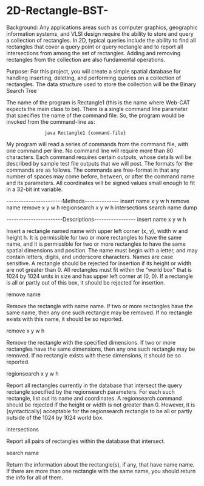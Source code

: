 # 2D-Rectangle-BST-
Background: Any applications areas such as computer graphics, geographic information systems, and VLSI design require the ability to store and query a collection of rectangles. In 2D, typical queries include the ability to find all rectangles that cover a query point or query rectangle and to report all intersections from among the set of rectangles. Adding and removing rectangles from the collection are also fundamental operations.  

Purpose: For this project, you will create a simple spatial database for handling inserting, deleting, and performing queries on a collection of rectangles. The data structure used to store the collection will be the Binary Search Tree

The name of the program is Rectangle1 (this is the name where Web-CAT expects the main class
to be). There is a single command line parameter that specifies the name of the command file. So,
the program would be invoked from the command-line as:

                  java Rectangle1 {command-file}
                  
My program will read a series of commands from the command file, with one command per line.
No command line will require more than 80 characters. Each command requires certain outputs,
whose details will be described by sample test file outputs that we will post. The formats for the
commands are as follows. The commands are free-format in that any number of spaces may come
before, between, or after the command name and its parameters. All coordinates will be signed
values small enough to fit in a 32-bit int variable.

-----------------------Methods--------------
insert name x y w h
remove name
remove x y w h
regionsearch x y w h
intersections
search name
dump

-----------------------Descriptions-----------------
insert name x y w h

Insert a rectangle named name with upper left corner (x, y), width w and height h. It is
permissible for two or more rectangles to have the same name, and it is permissible for two or
more rectangles to have the same spatial dimensions and position. The name must begin with a
letter, and may contain letters, digits, and underscore characters. Names are case sensitive. A
rectangle should be rejected for insertion if its height or width are not greater than 0. All
rectangles must fit within the “world box" that is 1024 by 1024 units in size and has upper left
corner at (0, 0). If a rectangle is all or partly out of this box, it should be rejected for insertion.

remove name

Remove the rectangle with name name. If two or more rectangles have the same name, then any
one such rectangle may be removed. If no rectangle exists with this name, it should be so reported.

remove x y w h

Remove the rectangle with the specified dimensions. If two or more rectangles have the same
dimensions, then any one such rectangle may be removed. If no rectangle exists with these
dimensions, it should be so reported.

regionsearch x y w h

Report all rectangles currently in the database that intersect the query rectangle specified by the 
regionsearch parameters. For each such rectangle, list out its name and coordinates. A
regionsearch command should be rejected if the height or width is not greater than 0. However, it
is (syntactically) acceptable for the regionsearch rectangle to be all or partly outside of the 1024
by 1024 world box.

intersections

Report all pairs of rectangles within the database that intersect.

search name

Return the information about the rectangle(s), if any, that have name name. If there are more than
one rectangle with the same name, you should return the info for all of them. 

